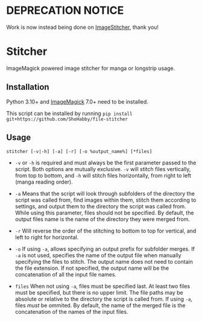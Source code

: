 # DEPRECATION NOTICE
Work is now instead being done on [ImageStitcher](https://github.com/ShoHabby/ImageStitcher), thank you!

# Stitcher
ImageMagick powered image stitcher for manga or longstrip usage.

## Installation 
Python 3.10+ and [ImageMagick](https://imagemagick.org/script/download.php) 7.0+ need to be installed.

This script can be installed by running `pip install git+https://github.com/ShoHabby/file-stitcher`

## Usage
`stitcher [-v|-h] [-a] [-r] [-o %output_name%] [*files]`

- `-v` or `-h` is required and must always be the first parameter passed to the script. Both options are mutually exclusive.
`-v` will stitch files vertically, from top to bottom, and `-h` will stitch files horizontally, from right to left (manga reading order).

- `-a` Means that the script will look through subfolders of the directory the script was called from, find images within them, stitch them according to settings,
and output them to the directory the script was called from. While using this parameter, files should not be specified.
By default, the output files name is the name of the directory they were merged from.

- `-r` Will reverse the order of the stitching to bottom to top for vertical, and left to right for horizontal.

- `-o` If using `-a`, allows specifying an output prefix for subfolder merges. If `-a` is not used, specifies the name of the output file when manually specifying the files to stitch.
The output name does not need to contain the file extension. If not specified, the output name will be the concatenation of all the input file names.

- `files` When not using `-a`, files must be specified last. At least two files must be specified, but there is no upper limit.
The file paths may be absolute or relative to the directory the script is called from. If using `-a`, files *must* be ommited.
By default, the name of the merged file is the concatenation of the names of the input files.
